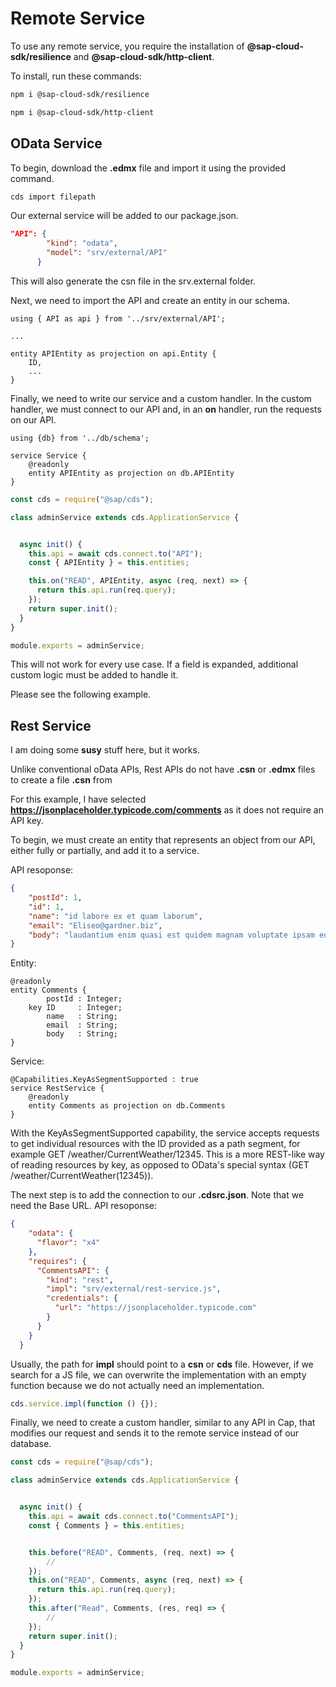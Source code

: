 # Remote Service
To use any remote service, you require the installation of **@sap-cloud-sdk/resilience** and **@sap-cloud-sdk/http-client**.

To install, run these commands:
```sh
npm i @sap-cloud-sdk/resilience
```
```sh
npm i @sap-cloud-sdk/http-client
```

## OData Service

To begin, download the **.edmx** file and import it using the provided command.
```sh
cds import filepath
```
Our external service will be added to our package.json.
```JSON
"API": {
        "kind": "odata",
        "model": "srv/external/API"
      }
```
This will also generate the csn file in the srv.external folder.

Next, we need to import the API and create an entity in our schema.
```cds
using { API as api } from '../srv/external/API';

...

entity APIEntity as projection on api.Entity {
    ID,
    ...
}
```
Finally, we need to write our service and a custom handler. 
In the custom handler, we must connect to our API and, in an **on** handler, run the requests on our API.
```cds
using {db} from '../db/schema';

service Service {
    @readonly
    entity APIEntity as projection on db.APIEntity
}
```
```javascript
const cds = require("@sap/cds");

class adminService extends cds.ApplicationService {


  async init() {
    this.api = await cds.connect.to("API");
    const { APIEntity } = this.entities;

    this.on("READ", APIEntity, async (req, next) => {
      return this.api.run(req.query);
    });
    return super.init();
  }
}

module.exports = adminService;

```
This will not work for every use case. If a field is expanded, additional custom logic must be added to handle it.

Please see the following example.

## Rest Service
I am doing some **susy** stuff here, but it works.

Unlike conventional oData APIs, Rest APIs do not have **.csn** or **.edmx** files to create a file **.csn** from

For this example, I have selected **https://jsonplaceholder.typicode.com/comments** as it does not require an API key.

To begin, we must create an entity that represents an object from our API, either fully or partially, and add it to a service.

API resoponse:
```JSON
{
    "postId": 1,
    "id": 1,
    "name": "id labore ex et quam laborum",
    "email": "Eliseo@gardner.biz",
    "body": "laudantium enim quasi est quidem magnam voluptate ipsam eos\ntempora quo necessitatibus\ndolor quam autem quasi\nreiciendis et nam sapiente accusantium"
}
```
Entity:
```cds
@readonly
entity Comments {
        postId : Integer;
    key ID     : Integer;
        name   : String;
        email  : String;
        body   : String;
}
```
Service:
```cds
@Capabilities.KeyAsSegmentSupported : true
service RestService {
    @readonly
    entity Comments as projection on db.Comments
}
```
With the KeyAsSegmentSupported capability, the service accepts requests to get individual resources with the ID provided as a path segment, for example GET /weather/CurrentWeather/12345. This is a more REST-like way of reading resources by key, as opposed to OData's special syntax (GET /weather/CurrentWeather(12345)).

The next step is to add the connection to our **.cdsrc.json**. Note that we need the Base URL.
API resoponse:
```JSON
{
    "odata": {
      "flavor": "x4"
    },
    "requires": {
      "CommentsAPI": {
        "kind": "rest",
        "impl": "srv/external/rest-service.js",
        "credentials": {
          "url": "https://jsonplaceholder.typicode.com"
        }
      }
    }
  }
```
Usually, the path for **impl** should point to a **csn** or **cds** file. However, if we search for a JS file, we can overwrite the implementation with an empty function because we do not actually need an implementation.

```javascript
cds.service.impl(function () {});
```
Finally, we need to create a custom handler, similar to any API in Cap, that modifies our request and sends it to the remote service instead of our database.

```javascript
const cds = require("@sap/cds");

class adminService extends cds.ApplicationService {


  async init() {
    this.api = await cds.connect.to("CommentsAPI");
    const { Comments } = this.entities;


    this.before("READ", Comments, (req, next) => {
        //
    });
    this.on("READ", Comments, async (req, next) => {
      return this.api.run(req.query);
    });
    this.after("Read", Comments, (res, req) => {
        //
    });
    return super.init();
  }
}

module.exports = adminService;

```
